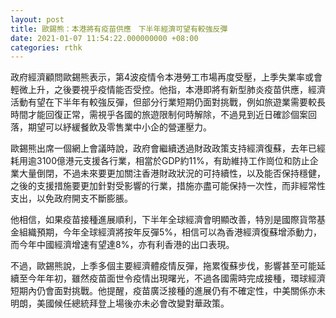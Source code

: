 ```yaml
---
layout: post
title: 歐錫熊：本港將有疫苗供應　下半年經濟可望有較強反彈
date: 2021-01-07 11:54:22.000000000 +08:00
categories: rthk
---
```


政府經濟顧問歐錫熊表示，第4波疫情令本港勞工市場再度受壓，上季失業率或會輕微上升，之後要視乎疫情能否受控。他指，本港即將有新型肺炎疫苗供應，經濟活動有望在下半年有較強反彈，但部分行業短期仍面對挑戰，例如旅遊業需要較長時間才能回復正常，需視乎各國的旅遊限制何時解除，不過見到近日確診個案回落，期望可以紓緩餐飲及零售業中小企的營運壓力。

歐錫熊出席一個網上會議時說，政府會繼續透過財政政策支持經濟復蘇，去年已經耗用逾3100億港元支援各行業，相當於GDP約11%，有助維持工作崗位和防止企業大量倒閉，不過未來要更加關注香港財政狀況的可持續性，以及能否保持穩健，之後的支援措施要更加針對受影響的行業，措施亦盡可能保持一次性，而非經常性支出，以免政府開支不斷膨脹。

他相信，如果疫苗接種進展順利，下半年全球經濟會明顯改善，特別是國際貨幣基金組織預期，今年全球經濟將按年反彈5%，相信可以為香港經濟復蘇增添動力，而今年中國經濟增速有望達8%，亦有利香港的出口表現。

不過，歐錫熊說，上季多個主要經濟體疫情反彈，拖累復蘇步伐，影響甚至可能延續至今年年初，雖然疫苗面世令疫情出現曙光，不過各國需時完成接種，環球經濟短期內仍會面對挑戰。他提醒，疫苗廣泛接種的進展仍有不確定性，中美關係亦未明朗，美國候任總統拜登上場後亦未必會改變對華政策。
